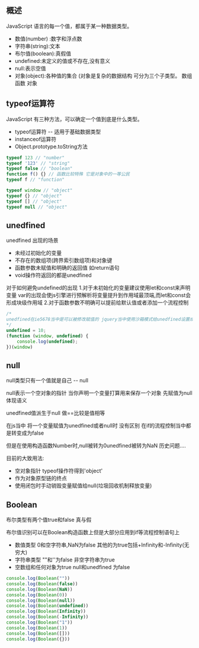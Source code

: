 ## 概述

JavaScript 语言的每一个值，都属于某一种数据类型。 

- 数值(number) :数字和浮点数
- 字符串(string):文本
- 布尔值(boolean):真假值
- undefined:未定义的值或不存在,没有意义
- null:表示空值
- 对象(object):各种值的集合 (对象是复杂的数据结构 可分为三个子类型。  数组 函数 对象



## typeof运算符

JavaScript 有三种方法，可以确定一个值到底是什么类型。 

- typeof运算符 -- 适用于基础数据类型
- instanceof运算符
- Object.prototype.toString方法

```javascript
typeof 123 // "number"
typeof '123' // "string"
typeof false // "boolean"
function f() {} // 函数比较特殊 它是对象中的一等公民
typeof f // "function"

typeof window // "object"
typeof {} // "object"
typeof [] // "object"
typeof null // "object"
```



## unedfined 

unedfined 出现的场景

- 未经过初始化的变量 
- 不存在的数组项(跨界索引数组项)和对象键 
- 函数参数未赋值和明确的返回值 如return语句 
- void操作符返回的都是unedfined 



对于如何避免undefined的出现
1.对于未初始化的变量建议使用let和const来声明变量 var的出现会使js引擎进行预解析将变量提升到作用域最顶端,而let和const会形成块级作用域
2.对于函数参数不明确可以提前给默认值或者添加一个流程控制



```javascript
/*
unedfined在ie5678当中是可以被修改赋值的 jquery当中使用沙箱模式给unedfined设置成为形参但不给实参来解决问题
*/
undefined = 10;
(function (window, undefined) {
	console.log(undefined);
})(window)
```



## null

null类型只有一个值就是自己 -- null

null表示一个空对象的指针 当你声明一个变量打算用来保存一个对象 先赋值为null 体现语义

unedfined值派生于null 做==比较是值相等

在js当中 将一个变量赋值为unedfined或者null时 没有区别 在if的流程控制当中都是转变成为false

但是在使用构造函数Number时,null被转为0unedfined被转为NaN 历史问题....

目前的大致用法:

- 空对象指针 typeof操作符得到'object' 
- 作为对象原型链的终点 
- 使用闭包时手动销毁变量赋值给null(垃圾回收机制释放变量) 



## Boolean

布尔类型有两个值true和false 真与假

布尔值识别可以在Boolean构造函数上但是大部分应用到if等流程控制语句上

- 数值类型 0和空字符串,NaN为false 其他的为true包括+Infinity和-Infinity(无穷大) 
- 字符串类型 ""和''为false 非空字符串为true 
- 空数组和任何对象为true null和unedfined 为false 



```javascript
console.log(Boolean(""))
console.log(Boolean(false))
console.log(Boolean(NaN))
console.log(Boolean(0))
console.log(Boolean(null))
console.log(Boolean(undefined))
console.log(Boolean(Infinity))
console.log(Boolean(-Infinity))
console.log(Boolean("1"))
console.log(Boolean(1))
console.log(Boolean([]))
console.log(Boolean({}))
```

